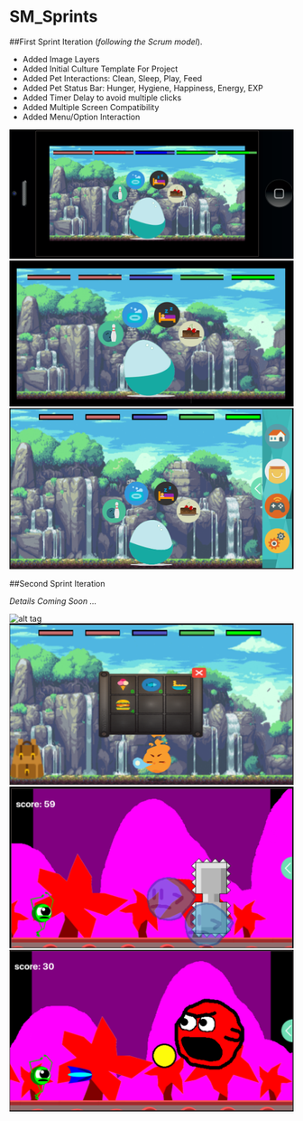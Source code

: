 # SM_Sprints

##First Sprint Iteration (_following the Scrum model_).

* Added Image Layers
* Added Initial Culture Template For Project
* Added Pet Interactions: Clean, Sleep, Play, Feed
* Added Pet Status Bar: Hunger, Hygiene, Happiness, Energy, EXP
* Added Timer Delay to avoid multiple clicks
* Added Multiple Screen Compatibility
* Added Menu/Option Interaction

![alt tag](https://github.com/SquicklyMonsters/SM_Sprint1/blob/master/ProgressScreenshot/Sprint1/Progess1_Screenshot.png)
![alt tag](https://github.com/SquicklyMonsters/SM_Sprint1/blob/master/ProgressScreenshot/Sprint1/Progess1.5_Screenshot.png)
![alt tag](https://github.com/SquicklyMonsters/SM_Sprint1/blob/master/ProgressScreenshot/Sprint1/Progess2_Screenshot.png)

##Second Sprint Iteration

_Details Coming Soon ..._

![alt tag](https://github.com/SquicklyMonsters/SM_Sprint1/blob/master/ProgressScreenshot/Sprint2/Progess1_Screenshot.png)
![alt tag](https://github.com/SquicklyMonsters/SM_Sprint1/blob/master/ProgressScreenshot/Sprint2/Progess2_Screenshot.png)
![alt tag](https://github.com/SquicklyMonsters/SM_Sprint1/blob/master/ProgressScreenshot/Sprint2/Progess3_Screenshot.png)
![alt tag](https://github.com/SquicklyMonsters/SM_Sprint1/blob/master/ProgressScreenshot/Sprint2/Progess4_Screenshot.png)
